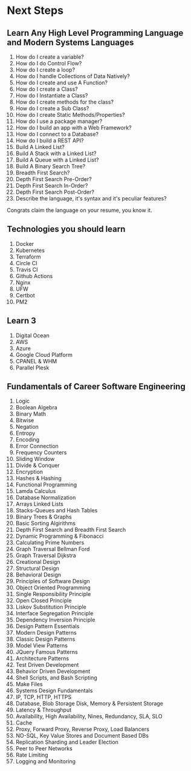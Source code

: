 # Next Steps

## Learn Any High Level Programming Language and Modern Systems Languages
1. How do I create a variable?
1. How do I do Control Flow?
1. How do I create a loop?
1. How do I handle Collections of Data Natively?
1. How do I create and use A Function?
1. How do I create a Class?
1. How do I Instantiate a Class?
1. How do I create methods for the class?
1. How do I create a Sub Class?
1. How do I create Static Methods/Properties?
1. How do I use a package manager?
1. How do I build an app with a Web Framework?
1. How do I connect to a Database?
1. How do I build a REST API?
1. Build A Linked List?
1. Build A Stack with a Linked List?
1. Build A Queue with a Linked List?
1. Build A Binary Search Tree?
1. Breadth First Search?
1. Depth First Search Pre-Order?
1. Depth First Search In-Order?
1. Depth First Search Post-Order?
1. Describe the language, it's syntax and it's peculiar features?

Congrats claim the language on your resume, you know it.

## Technologies you should learn
1. Docker
1. Kubernetes
1. Terraform
1. Circle CI
1. Travis CI
1. Github Actions
1. Nginx
1. UFW
1. Certbot
1. PM2     

## Learn 3
1. Digital Ocean
1. AWS
1. Azure
1. Google Cloud Platform
1. CPANEL & WHM
1. Parallel Plesk     

## Fundamentals of Career Software Engineering

1. Logic
1. Boolean Algebra
1. Binary Math
1. Bitwise
1. Negation
1. Entropy
1. Encoding
1. Error Connection
1. Frequency Counters
1. Sliding Window
1. Divide & Conquer
1. Encryption
1. Hashes & Hashing
1. Functional Programming
1. Lamda Calculus
1. Database Normalization
1. Arrays Linked Lists
1. Stacks-Queues and Hash Tables
1. Binary Trees & Graphs
1. Basic Sorting Algirithms
1. Depth First Search and Breadth First Search
1. Dynamic Programming & Fibonacci
1. Calculating Prime Numbers
1. Graph Traversal Bellman Ford
1. Graph Traversal Dijkstra
1. Creational Design
1. Structural Design
1. Behavioral Design
1. Principles of Software Design
1. Object Oriented Programming
1. Single Responsibility Principle
1. Open Closed Principle
1. Liskov Substitution Principle
1. Interface Segregation Principle
1. Dependency Inversion Principle
1. Design Pattern Essentials
1. Modern Design Patterns
1. Classic Design Patterns
1. Model View Patterns
1. JQuery Famous Patterns
1. Architecture Patterns
1. Test Driven Development
1. Behavior Driven Development
1. Shell Scripts, and Bash Scripting
1. Make Files
1. Systems Design Fundamentals
1. IP, TCP, HTTP, HTTPS
1. Database, Blob Storage Disk, Memory & Persistent Storage
1. Latency & Throughput
1. Availability, High Availability, Nines, Redundancy, SLA, SLO
1. Cache
1. Proxy, Forward Proxy, Reverse Proxy, Load Balancers
1. NO-SQL, Key Value Stores and Document Based DBs
1. Replication Sharding and Leader Election
1. Peer to Peer Networks
1. Rate Limiting
1. Logging and Monitoring


